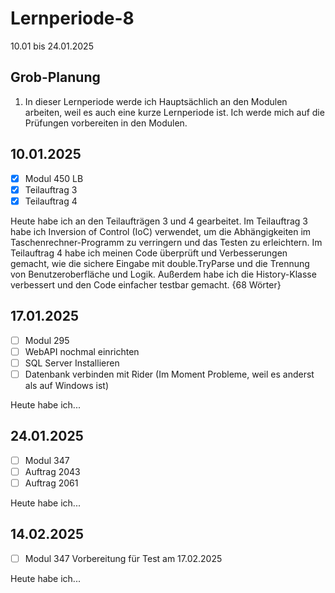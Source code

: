 # Lernperiode-8

10.01 bis 24.01.2025

## Grob-Planung

1. In dieser Lernperiode werde ich Hauptsächlich an den Modulen arbeiten, weil es auch eine kurze Lernperiode ist. Ich werde mich auf die Prüfungen vorbereiten in den Modulen.

## 10.01.2025

- [x] Modul 450 LB
- [x] Teilauftrag 3
- [x] Teilauftrag 4
      
Heute habe ich an den Teilaufträgen 3 und 4 gearbeitet. Im Teilauftrag 3 habe ich Inversion of Control (IoC) verwendet, um die Abhängigkeiten im Taschenrechner-Programm zu verringern und das Testen zu erleichtern. Im Teilauftrag 4 habe ich meinen Code überprüft und Verbesserungen gemacht, wie die sichere Eingabe mit double.TryParse und die Trennung von Benutzeroberfläche und Logik. Außerdem habe ich die History-Klasse verbessert und den Code einfacher testbar gemacht. {68 Wörter}

## 17.01.2025

- [ ] Modul 295
- [ ] WebAPI nochmal einrichten
- [ ] SQL Server Installieren
- [ ] Datenbank verbinden mit Rider (Im Moment Probleme, weil es anderst als auf Windows ist)

Heute habe ich...

## 24.01.2025

- [ ] Modul 347
- [ ] Auftrag 2043
- [ ] Auftrag 2061 

Heute habe ich...

## 14.02.2025

- [ ] Modul 347 Vorbereitung für Test am 17.02.2025

Heute habe ich... 

